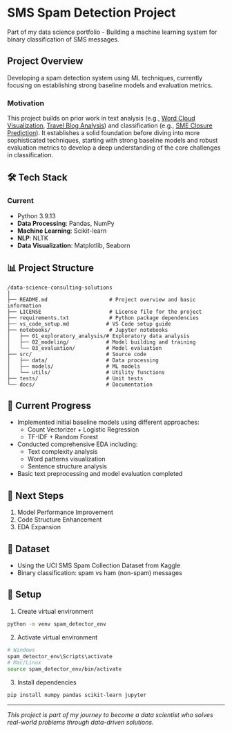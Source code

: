 # SMS Spam Detection Project

Part of my data science portfolio - Building a machine learning system for binary classification of SMS messages.

## Project Overview
Developing a spam detection system using ML techniques, currently focusing on establishing strong baseline models and evaluation metrics.

### Motivation
This project builds on prior work in text analysis (e.g., [Word Cloud Visualization](https://nayeonkwonds.medium.com/deep-dive-into-word-cloud-creation-c2fc7fc09c12), [Travel Blog Analysis](https://nayeonkwonds.medium.com/web-scraping-and-text-analysis-of-travel-trends-on-blogs-e83a453d34ed)) and classification (e.g., [SME Closure Prediction](https://github.com/KwonNayeon/numble)). It establishes a solid foundation before diving into more sophisticated techniques, starting with strong baseline models and robust evaluation metrics to develop a deep understanding of the core challenges in classification.

## 🛠 Tech Stack
### Current
- Python 3.9.13
- **Data Processing**: Pandas, NumPy
- **Machine Learning**: Scikit-learn
- **NLP**: NLTK
- **Data Visualization**: Matplotlib, Seaborn

## 📊 Project Structure
```tree
/data-science-consulting-solutions
│
├── README.md                    # Project overview and basic information
├── LICENSE                      # License file for the project
├── requirements.txt             # Python package dependencies
├── vs_code_setup.md            # VS Code setup guide
├── notebooks/                   # Jupyter notebooks
│   ├── 01_exploratory_analysis/# Exploratory data analysis
│   ├── 02_modeling/            # Model building and training
│   └── 03_evaluation/          # Model evaluation
├── src/                        # Source code
│   ├── data/                   # Data processing
│   ├── models/                 # ML models
│   └── utils/                  # Utility functions
├── tests/                      # Unit tests
└── docs/                       # Documentation
```

## 🚧 Current Progress
- Implemented initial baseline models using different approaches:
  - Count Vectorizer + Logistic Regression
  - TF-IDF + Random Forest
- Conducted comprehensive EDA including:
  - Text complexity analysis
  - Word patterns visualization
  - Sentence structure analysis
- Basic text preprocessing and model evaluation completed

## 📝 Next Steps
1. Model Performance Improvement
2. Code Structure Enhancement
3. EDA Expansion

## 📁 Dataset
- Using the UCI SMS Spam Collection Dataset from Kaggle
- Binary classification: spam vs ham (non-spam) messages

## 🔧 Setup
1. Create virtual environment
```bash
python -m venv spam_detector_env
```
2. Activate virtual environment
```bash
# Windows
spam_detector_env\Scripts\activate
# Mac/Linux
source spam_detector_env/bin/activate
```
3. Install dependencies
```bash
pip install numpy pandas scikit-learn jupyter
```

---
*This project is part of my journey to become a data scientist who solves real-world problems through data-driven solutions.*
